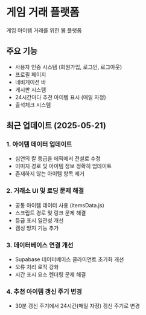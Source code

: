 # 게임 거래 플랫폼

게임 아이템 거래를 위한 웹 플랫폼

## 주요 기능

- 사용자 인증 시스템 (회원가입, 로그인, 로그아웃)
- 프로필 페이지
- 네비게이션 바
- 게시판 시스템
- 24시간마다 추천 아이템 표시 (매일 자정)
- 출석체크 시스템

## 최근 업데이트 (2025-05-21)

### 1. 아이템 데이터 업데이트
- 심연의 칼 등급을 에픽에서 전설로 수정
- 이미지 경로 및 아이템 정보 정확히 업데이트
- 존재하지 않는 아이템 항목 제거

### 2. 거래소 UI 및 로딩 문제 해결
- 공통 아이템 데이터 사용 (itemsData.js)
- 스크립트 경로 및 링크 문제 해결
- 등급 표시 일관성 개선
- 캠싱 방지 기능 추가

### 3. 데이터베이스 연결 개선
- Supabase 데이터베이스 클라이언트 초기화 개선
- 오류 처리 로직 강화
- 시간 표시 요소 렌더링 문제 해결

### 4. 추천 아이템 갱신 주기 변경
- 30분 갱신 주기에서 24시간(매일 자정) 갱신 주기로 변경
